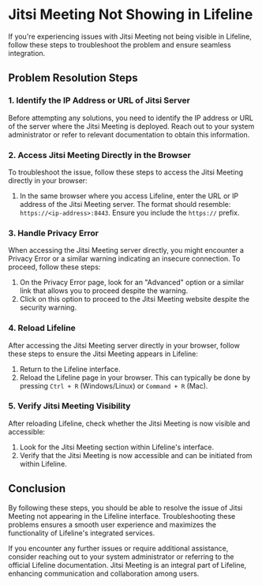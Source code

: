 # Jitsi Meeting Not Showing in Lifeline

If you're experiencing issues with Jitsi Meeting not being visible in Lifeline, follow these steps to troubleshoot the problem and ensure seamless integration.

## Problem Resolution Steps

### 1. Identify the IP Address or URL of Jitsi Server

Before attempting any solutions, you need to identify the IP address or URL of the server where the Jitsi Meeting is deployed. Reach out to your system administrator or refer to relevant documentation to obtain this information.

### 2. Access Jitsi Meeting Directly in the Browser

To troubleshoot the issue, follow these steps to access the Jitsi Meeting directly in your browser:

1. In the same browser where you access Lifeline, enter the URL or IP address of the Jitsi Meeting server. The format should resemble: `https://<ip-address>:8443`. Ensure you include the `https://` prefix.

### 3. Handle Privacy Error

When accessing the Jitsi Meeting server directly, you might encounter a Privacy Error or a similar warning indicating an insecure connection. To proceed, follow these steps:

1. On the Privacy Error page, look for an "Advanced" option or a similar link that allows you to proceed despite the warning.
2. Click on this option to proceed to the Jitsi Meeting website despite the security warning.

### 4. Reload Lifeline

After accessing the Jitsi Meeting server directly in your browser, follow these steps to ensure the Jitsi Meeting appears in Lifeline:

1. Return to the Lifeline interface.
2. Reload the Lifeline page in your browser. This can typically be done by pressing `Ctrl + R` (Windows/Linux) or `Command + R` (Mac).

### 5. Verify Jitsi Meeting Visibility

After reloading Lifeline, check whether the Jitsi Meeting is now visible and accessible:

1. Look for the Jitsi Meeting section within Lifeline's interface.
2. Verify that the Jitsi Meeting is now accessible and can be initiated from within Lifeline.

## Conclusion

By following these steps, you should be able to resolve the issue of Jitsi Meeting not appearing in the Lifeline interface. Troubleshooting these problems ensures a smooth user experience and maximizes the functionality of Lifeline's integrated services.

If you encounter any further issues or require additional assistance, consider reaching out to your system administrator or referring to the official Lifeline documentation. Jitsi Meeting is an integral part of Lifeline, enhancing communication and collaboration among users.